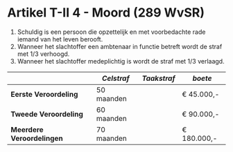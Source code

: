 # Artikel T-II 4 - Moord (289 WvSR)

1. Schuldig is een persoon die opzettelijk en met voorbedachte rade iemand van het leven berooft.
2. Wanneer het slachtoffer een ambtenaar in functie betreft wordt de straf met 1/3 verhoogd.
3. Wanneer het slachtoffer medeplichtig is wordt de straf met 1/3 verlaagd.

|                             | _Celstraf_ | _Taakstraf_ | _boete_     |
| --------------------------- | ---------- | ----------- | ----------- |
| **Eerste Veroordeling**     | 50 maanden |             | € 45.000,-  |
| **Tweede Veroordeling**     | 60 maanden |             | € 90.000,-  |
| **Meerdere Veroordelingen** | 70 maanden |             | € 180.000,- |
